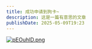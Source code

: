 ```yaml
---
title: 成功申请到狗卡~
description: 这是一篇有意思的文章
publishDate: 2025-05-09T19:23
---
```

[![pEOuhlD.png](https://s21.ax1x.com/2025/05/09/pEOuhlD.png)](https://imgse.com/i/pEOuhlD)
